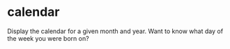 # calendar

Display the calendar for a given month and year. Want to know what day of the week you were born on?
